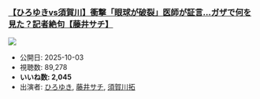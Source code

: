 ### [【ひろゆきvs須賀川】衝撃「眼球が破裂」医師が証言…ガザで何を見た？記者絶句【藤井サチ】](https://www.youtube.com/watch?v=9LtEmpFXRHo)
[![](https://img.youtube.com/vi/9LtEmpFXRHo/sddefault.jpg)](https://www.youtube.com/watch?v=9LtEmpFXRHo)
-   公開日: 2025-10-03
-   視聴数: 89,278
-   **いいね数: 2,045**
-   出演者: [ひろゆき](/rehacq_fan/people/ひろゆき "wikilink"), [藤井サチ](/rehacq_fan/people/藤井サチ "wikilink"), [須賀川拓](/rehacq_fan/people/須賀川拓 "wikilink")
